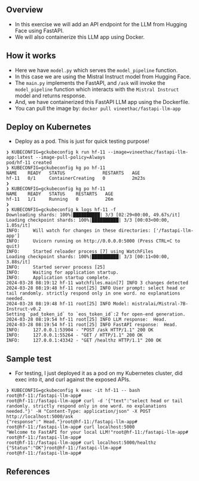 ## Overview
* In this exercise we will add an API endpoint for the LLM from Hugging Face using FastAPI.
* We will also containerize this LLM app using Docker.

## How it works
* Here we have `model.py` which serves the `model_pipeline` function. 
* In this case we are using the Mistral Instruct model from Hugging Face.
* The `main.py` implements the FastAPI, and `/ask` will invoke the `model_pipeline` function which interacts with the `Mistral Instruct` model and returns response.
* And, we have containerized this FastAPI LLM app using the Dockerfile.
* You can pull the image by: `docker pull vineethac/fastapi-llm-app`

## Deploy on Kubernetes
* Deploy as a pod. This is just for quick testing purpose!

```
❯ KUBECONFIG=gckubeconfig k run hf-11 --image=vineethac/fastapi-llm-app:latest --image-pull-policy=Always
pod/hf-11 created
❯ KUBECONFIG=gckubeconfig kg po hf-11
NAME    READY   STATUS              RESTARTS   AGE
hf-11   0/1     ContainerCreating   0          2m23s
❯
❯ KUBECONFIG=gckubeconfig kg po hf-11
NAME    READY   STATUS    RESTARTS   AGE
hf-11   1/1     Running   0          26m
❯
❯ KUBECONFIG=gckubeconfig k logs hf-11 -f
Downloading shards: 100%|██████████| 3/3 [02:29<00:00, 49.67s/it]
Loading checkpoint shards: 100%|██████████| 3/3 [00:03<00:00,  1.05s/it]
INFO:     Will watch for changes in these directories: ['/fastapi-llm-app']
INFO:     Uvicorn running on http://0.0.0.0:5000 (Press CTRL+C to quit)
INFO:     Started reloader process [7] using WatchFiles
Loading checkpoint shards: 100%|██████████| 3/3 [00:11<00:00,  3.88s/it]
INFO:     Started server process [25]
INFO:     Waiting for application startup.
INFO:     Application startup complete.
2024-03-28 08:19:12 hf-11 watchfiles.main[7] INFO 3 changes detected
2024-03-28 08:19:48 hf-11 root[25] INFO User prompt: select head or tail randomly. strictly respond only in one word. no explanations needed.
2024-03-28 08:19:48 hf-11 root[25] INFO Model: mistralai/Mistral-7B-Instruct-v0.2
Setting `pad_token_id` to `eos_token_id`:2 for open-end generation.
2024-03-28 08:19:54 hf-11 root[25] INFO LLM response:  Head.
2024-03-28 08:19:54 hf-11 root[25] INFO FastAPI response:  Head.
INFO:     127.0.0.1:53904 - "POST /ask HTTP/1.1" 200 OK
INFO:     127.0.0.1:55264 - "GET / HTTP/1.1" 200 OK
INFO:     127.0.0.1:43342 - "GET /healthz HTTP/1.1" 200 OK
```

## Sample test
* For testing, I just deployed it as a pod on my Kubernetes cluster, did exec into it, and curl against the exposed APIs.

```
❯ KUBECONFIG=gckubeconfig k exec -it hf-11 -- bash
root@hf-11:/fastapi-llm-app#
root@hf-11:/fastapi-llm-app# curl -d '{"text":"select head or tail randomly. strictly respond only in one word. no explanations needed."}' -H "Content-Type: application/json" -X POST http://localhost:5000/ask
{"response":" Head."}root@hf-11:/fastapi-llm-app#
root@hf-11:/fastapi-llm-app# curl localhost:5000
"Welcome to FastAPI for your local LLM!"root@hf-11:/fastapi-llm-app#
root@hf-11:/fastapi-llm-app#
root@hf-11:/fastapi-llm-app# curl localhost:5000/healthz
{"Status":"OK"}root@hf-11:/fastapi-llm-app#
root@hf-11:/fastapi-llm-app#
```

## References

